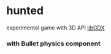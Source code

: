 # hunted
experimental game with 3D API [libGDX](https://libgdx.badlogicgames.com/)

### with Bullet physics component
